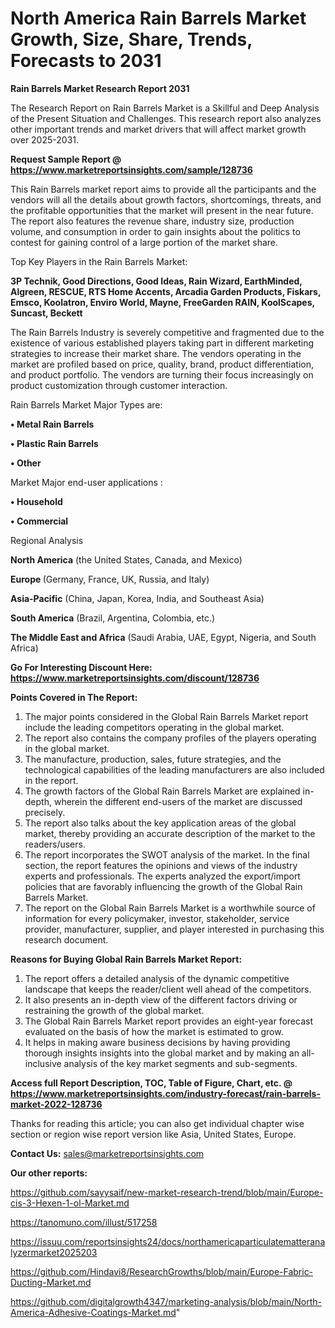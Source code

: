 # North America Rain Barrels Market Growth, Size, Share, Trends, Forecasts to 2031

<strong>Rain Barrels Market Research Report 2031</strong>

The Research Report on Rain Barrels Market is a Skillful and Deep Analysis of the Present Situation and Challenges. This research report also analyzes other important trends and market drivers that will affect market growth over 2025-2031.

<strong>Request Sample Report @ <a href=https://www.marketreportsinsights.com/sample/128736>https://www.marketreportsinsights.com/sample/128736</a></strong>

This Rain Barrels market report aims to provide all the participants and the vendors will all the details about growth factors, shortcomings, threats, and the profitable opportunities that the market will present in the near future. The report also features the revenue share, industry size, production volume, and consumption in order to gain insights about the politics to contest for gaining control of a large portion of the market share.

Top Key Players in the Rain Barrels Market:

<strong>3P Technik, Good Directions, Good Ideas, Rain Wizard, EarthMinded, Algreen, RESCUE, RTS Home Accents, Arcadia Garden Products, Fiskars, Emsco, Koolatron, Enviro World, Mayne, FreeGarden RAIN, KoolScapes, Suncast, Beckett</strong>

The Rain Barrels Industry is severely competitive and fragmented due to the existence of various established players taking part in different marketing strategies to increase their market share. The vendors operating in the market are profiled based on price, quality, brand, product differentiation, and product portfolio. The vendors are turning their focus increasingly on product customization through customer interaction.

Rain Barrels Market Major Types are:

<strong>• Metal Rain Barrels

• Plastic Rain Barrels

• Other</strong>

Market Major end-user applications :

<strong>• Household

• Commercial</strong>

Regional Analysis

</u><strong><b>North America</b></strong> (the United States, Canada, and Mexico)

<strong><b>Europe </b></strong>(Germany, France, UK, Russia, and Italy)

<strong><b>Asia-Pacific</b></strong> (China, Japan, Korea, India, and Southeast Asia)

<strong><b>South America</b></strong> (Brazil, Argentina, Colombia, etc.)

<strong><b>The Middle East and Africa</b></strong> (Saudi Arabia, UAE, Egypt, Nigeria, and South Africa)

<strong>Go For Interesting Discount Here: <a href=https://www.marketreportsinsights.com/discount/128736>https://www.marketreportsinsights.com/discount/128736</a></strong>

<strong>Points Covered in The Report:</strong>
<ol>
  <li>The major points considered in the Global Rain Barrels Market report include the leading competitors operating in the global market.</li>
  <li>The report also contains the company profiles of the players operating in the global market.</li>
  <li>The manufacture, production, sales, future strategies, and the technological capabilities of the leading manufacturers are also included in the report.</li>
  <li>The growth factors of the Global Rain Barrels Market are explained in-depth, wherein the different end-users of the market are discussed precisely.</li>
  <li>The report also talks about the key application areas of the global market, thereby providing an accurate description of the market to the readers/users.</li>
  <li>The report incorporates the SWOT analysis of the market. In the final section, the report features the opinions and views of the industry experts and professionals. The experts analyzed the export/import policies that are favorably influencing the growth of the Global Rain Barrels Market.</li>
  <li>The report on the Global Rain Barrels Market is a worthwhile source of information for every policymaker, investor, stakeholder, service provider, manufacturer, supplier, and player interested in purchasing this research document.</li>
</ol>
<strong>Reasons for Buying Global Rain Barrels Market Report:</strong>

<ol>
  <li>The report offers a detailed analysis of the dynamic competitive landscape that keeps the reader/client well ahead of the competitors.</li>
  <li>It also presents an in-depth view of the different factors driving or restraining the growth of the global market.</li>
  <li>The Global Rain Barrels Market report provides an eight-year forecast evaluated on the basis of how the market is estimated to grow.</li>
  <li>It helps in making aware business decisions by having providing thorough insights insights into the global market and by making an all-inclusive analysis of the key market segments and sub-segments.</li>
</ol>
<strong>Access full Report Description, TOC, Table of Figure, Chart, etc. @ <a href=https://www.marketreportsinsights.com/industry-forecast/rain-barrels-market-2022-128736>https://www.marketreportsinsights.com/industry-forecast/rain-barrels-market-2022-128736</a></strong>


Thanks for reading this article; you can also get individual chapter wise section or region wise report version like Asia, United States, Europe.

<strong>Contact Us:</strong>
sales@marketreportsinsights.com

<strong>Our other reports:</strong>

<a href=https://github.com/sayysaif/new-market-research-trend/blob/main/Europe-cis-3-Hexen-1-ol-Market.md>https://github.com/sayysaif/new-market-research-trend/blob/main/Europe-cis-3-Hexen-1-ol-Market.md</a>

<a href=https://tanomuno.com/illust/517258>https://tanomuno.com/illust/517258</a>

<a href=https://issuu.com/reportsinsights24/docs/northamericaparticulatematteranalyzermarket2025203>https://issuu.com/reportsinsights24/docs/northamericaparticulatematteranalyzermarket2025203</a>

<a href=https://github.com/Hindavi8/ResearchGrowths/blob/main/Europe-Fabric-Ducting-Market.md>https://github.com/Hindavi8/ResearchGrowths/blob/main/Europe-Fabric-Ducting-Market.md</a>

<a href=https://github.com/digitalgrowth4347/marketing-analysis/blob/main/North-America-Adhesive-Coatings-Market.md>https://github.com/digitalgrowth4347/marketing-analysis/blob/main/North-America-Adhesive-Coatings-Market.md</a>"
